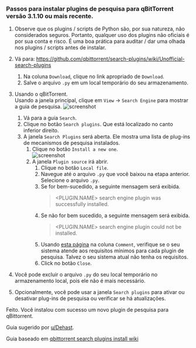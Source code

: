 ### Passos para instalar plugins de pesquisa para qBitTorrent versão 3.1.10 ou mais recente.

1. Observe que os plugins / scripts de Python são, por sua natureza, não considerados seguros. Portanto, qualquer uso dos plugins não oficiais é por sua conta e risco. É uma boa prática para auditar / dar uma olhada nos plugins / scripts antes de instalar.

2. Vá para: https://github.com/qbittorrent/search-plugins/wiki/Unofficial-search-plugins  

     1. Na coluna `Download`, clique no link apropriado de `Download`.  
     2. Salve o arquivo `.py` em um local temporário do seu armazenamento. 

3. Usando o qBitTorrent.  
     Usando a janela principal, clique em `View` -> `Search Engine` para mostrar a guia de pesquisa. 
     ![screenshot](/images/guia-plugins-qbittorrrent-1.png)
     1. Vá para a guia `Search`. 
     2. Clique no botão `Search plugins`. Que está localizado no canto inferior direito.
     3. A janela `Search Plugins` será aberta.  Ele mostra uma lista de plug-ins de mecanismos de pesquisa instalados.
          1. Clique no botão  `Install a new one`. <br>
             ![screenshot](/images/guia-plugins-qbittorrrent-2.png)
          2. A janela `Plugin source` irá abrir. 
               1. Clique no botão `Local file`. 
               2. Navegue até o arquivo `.py` que você baixou na etapa anterior.  Selecione o arquivo `.py`.
               3. Se for bem-sucedido, a seguinte mensagem será exibida.
                     > <PLUGIN.NAME> search engine plugin was successfully installed.
               4. Se não for bem sucedido, a seguinte mensagem será exibida.
                     > <PLUGIN.NAME> search engine plugin could not be installed.
               5. Usando [esta página](https://github.com/qbittorrent/search-plugins/wiki/Unofficial-search-plugins) na coluna `Comment`, verifique se o seu sistema atende aos requisitos mínimos para cada plugin de pesquisa.  Talvez o seu sistema atual não tenha os requisitos.
                6. Click no botão `Close`. 
4. Você pode excluir o arquivo `.py` do seu local temporário no armazenamento local, pois ele não é mais necessário.
5. Opcionalmente, você pode usar a janela `Search plugins` para ativar ou desativar plug-ins de pesquisa ou verificar se há atualizações.

Feito.  Você instalou com sucesso um novo plugin de pesquisa para qBittorrent.

Guia sugerido por [u/Dehast](https://www.reddit.com/u/Dehast).

Guia baseado em [qbittorrent search plugins install wiki](https://github.com/qbittorrent/search-plugins/wiki/Install-search-plugins)